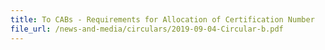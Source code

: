 ```yaml
---
title: To CABs - Requirements for Allocation of Certification Number
file_url: /news-and-media/circulars/2019-09-04-Circular-b.pdf
---
```

